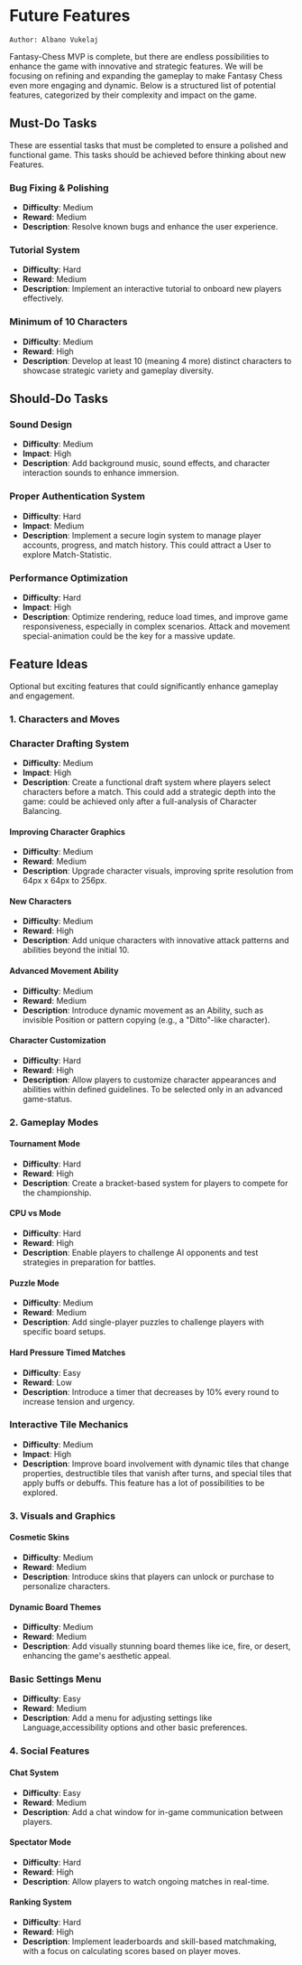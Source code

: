 # Future Features 

`Author: Albano Vukelaj`

Fantasy-Chess MVP is complete, but there are endless possibilities to enhance the game with innovative and strategic features.
We will be focusing on refining and expanding the gameplay to make Fantasy Chess even more engaging and dynamic.
Below is a structured list of potential features, categorized by their complexity and impact on the game.

## Must-Do Tasks

These are essential tasks that must be completed to ensure a polished and functional game.
This tasks should be achieved before thinking about new Features.

### Bug Fixing & Polishing
- **Difficulty**: Medium
- **Reward**: Medium
- **Description**: Resolve known bugs and enhance the user experience.

### Tutorial System
- **Difficulty**: Hard
- **Reward**: Medium
- **Description**: Implement an interactive tutorial to onboard new players effectively.

### Minimum of 10 Characters
- **Difficulty**: Medium
- **Reward**: High
- **Description**: Develop at least 10 (meaning 4 more) distinct characters to showcase strategic variety and gameplay diversity.

## Should-Do Tasks

### **Sound Design**
- **Difficulty**: Medium
- **Impact**: High
- **Description**: Add background music, sound effects, and character interaction sounds to enhance immersion.

### **Proper Authentication System**
- **Difficulty**: Hard
- **Impact**: Medium
- **Description**: Implement a secure login system to manage player accounts, progress, and match history.
This could attract a User to explore Match-Statistic.

### **Performance Optimization**
- **Difficulty**: Hard
- **Impact**: High
- **Description**: Optimize rendering, reduce load times, and improve game responsiveness, especially in complex scenarios.
Attack and movement special-animation could be the key for a massive update.

## Feature Ideas

Optional but exciting features that could significantly enhance gameplay and engagement.

### 1. Characters and Moves

### **Character Drafting System**
- **Difficulty**: Medium
- **Impact**: High
- **Description**: Create a functional draft system where players select characters before a match. This could add a strategic depth into the game:
  could be achieved only after a full-analysis of Character Balancing.

#### Improving Character Graphics
- **Difficulty**: Medium
- **Reward**: Medium
- **Description**: Upgrade character visuals, improving sprite resolution from 64px x 64px to 256px.

#### New Characters
- **Difficulty**: Medium
- **Reward**: High
- **Description**: Add unique characters with innovative attack patterns and abilities beyond the initial 10.

#### Advanced Movement Ability
- **Difficulty**: Medium
- **Reward**: Medium
- **Description**: Introduce dynamic movement as an Ability, such as invisible Position or pattern copying (e.g., a "Ditto"-like character).

#### Character Customization
- **Difficulty**: Hard
- **Reward**: High
- **Description**: Allow players to customize character appearances and abilities within defined guidelines. 
  To be selected only in an advanced game-status.  


### 2. Gameplay Modes

#### Tournament Mode
- **Difficulty**: Hard
- **Reward**: High
- **Description**: Create a bracket-based system for players to compete for the championship.

#### CPU vs Mode
- **Difficulty**: Hard
- **Reward**: High
- **Description**: Enable players to challenge AI opponents and test strategies in preparation for battles.

#### Puzzle Mode
- **Difficulty**: Medium
- **Reward**: Medium
- **Description**: Add single-player puzzles to challenge players with specific board setups.

#### Hard Pressure Timed Matches
- **Difficulty**: Easy
- **Reward**: Low
- **Description**: Introduce a timer that decreases by 10% every round to increase tension and urgency.

### **Interactive Tile Mechanics**
- **Difficulty**: Medium
- **Impact**: High
- **Description**: Improve board involvement with dynamic tiles that change properties, 
destructible tiles that vanish after turns, and special tiles that apply buffs or debuffs. 
This feature has a lot of possibilities to be explored.

### 3. Visuals and Graphics

#### Cosmetic Skins
- **Difficulty**: Medium
- **Reward**: Medium
- **Description**: Introduce skins that players can unlock or purchase to personalize characters.

#### Dynamic Board Themes
- **Difficulty**: Medium
- **Reward**: Medium
- **Description**: Add visually stunning board themes like ice, fire, or desert, enhancing the game's aesthetic appeal.

### Basic Settings Menu
- **Difficulty**: Easy
- **Reward**: Medium
- **Description**: Add a menu for adjusting settings like Language,accessibility options and other basic preferences.

### 4. Social Features

#### Chat System
- **Difficulty**: Easy
- **Reward**: Medium
- **Description**: Add a chat window for in-game communication between players.

#### Spectator Mode
- **Difficulty**: Hard
- **Reward**: High
- **Description**: Allow players to watch ongoing matches in real-time.

#### Ranking System
- **Difficulty**: Hard
- **Reward**: High
- **Description**: Implement leaderboards and skill-based matchmaking, with a focus on calculating scores based on player moves.

